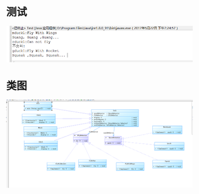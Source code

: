 # 测试
![Alt text](https://github.com/liuxin12/is/blob/work1/work3/1.PNG)
# 类图
![Alt text](https://github.com/liuxin12/is/blob/work1/work3/2.PNG)
